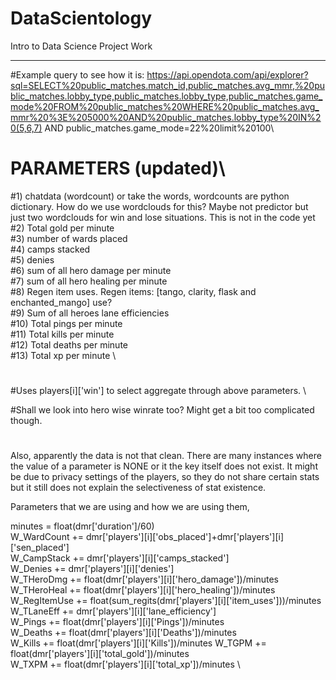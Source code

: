 # DataScientology
Intro to Data Science Project Work
**********************************************

#Example query to see how it is: https://api.opendota.com/api/explorer?sql=SELECT%20public_matches.match_id,public_matches.avg_mmr,%20public_matches.lobby_type,public_matches.lobby_type,public_matches.game_mode%20FROM%20public_matches%20WHERE%20public_matches.avg_mmr%20%3E%205000%20AND%20public_matches.lobby_type%20IN%20(5,6,7) AND public_matches.game_mode=22%20limit%20100\

#
# PARAMETERS (updated)\
#1) chatdata (wordcount) or take the words, wordcounts are python dictionary. How do we use wordclouds for this? 
    Maybe not predictor but just two wordclouds for win and lose situations. This is not in the code yet \
#2) Total gold per minute \
#3) number of wards placed \
#4) camps stacked \
#5) denies \
#6) sum of all hero damage per minute \
#7) sum of all hero healing per minute \
#8) Regen item uses. Regen items: [tango, clarity, flask and enchanted_mango] use? \
#9) Sum of all heroes lane efficiencies \
#10) Total pings per minute \
#11) Total kills per minute \
#12) Total deaths per minute \
#13) Total xp per minute \
# 
#Uses players[i]['win'] to select aggregate through above parameters. \

#Shall we look into hero wise winrate too? Might get a bit too complicated though.
#

Also, apparently the data is not that clean. There are many instances where the value of a parameter is NONE or it the key itself does not exist. It might be  due to privacy settings of the players, so they do not share certain stats but it still does not explain the selectiveness of stat existence.

Parameters that we are using and how we are using them,

minutes = float(dmr['duration']/60)  \
W_WardCount += dmr['players'][i]['obs_placed']+dmr['players'][i]['sen_placed'] \
W_CampStack += dmr['players'][i]['camps_stacked'] \
W_Denies += dmr['players'][i]['denies'] \
W_THeroDmg += float(dmr['players'][i]['hero_damage'])/minutes \
W_THeroHeal += float(dmr['players'][i]['hero_healing'])/minutes \
W_RegItemUse += float(sum_regits(dmr['players'][i]['item_uses']))/minutes \
W_TLaneEff += dmr['players'][i]['lane_efficiency'] \
W_Pings += float(dmr['players'][i]['Pings'])/minutes \
W_Deaths += float(dmr['players'][i]['Deaths'])/minutes \
W_Kills += float(dmr['players'][i]['Kills'])/minutes
W_TGPM += float(dmr['players'][i]['total_gold'])/minutes \
W_TXPM += float(dmr['players'][i]['total_xp'])/minutes \
